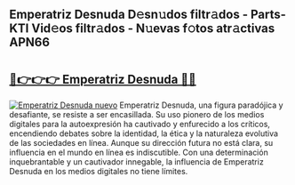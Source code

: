 ## Emperatriz Desnuda D𝚎sn𝚞dos filtr𝚊dos - Parts-KTI Vid𝚎os filtr𝚊dos - N𝚞evas f𝚘tos atr𝚊ctivas APN66

# <h2><a href="http://mbbxsgm.tromn.icu/?c=Emperatriz+Desnuda">🔗👉👉👉 Emperatriz Desnuda 🔗🔗</a></h2>

[![Emperatriz Desnuda nuevo](https://i.imgur.com/pEAQMta.gif)](http://mbbxsgm.tromn.icu/?c=Emperatriz+Desnuda)
Emperatriz Desnuda, una figura paradójica y desafiante, se resiste a ser encasillada. Su uso pionero de los medios digitales para la autoexpresión ha cautivado y enfurecido a los críticos, encendiendo debates sobre la identidad, la ética y la naturaleza evolutiva de las sociedades en línea. Aunque su dirección futura no está clara, su influencia en el mundo en línea es indiscutible. Con una determinación inquebrantable y un cautivador innegable, la influencia de Emperatriz Desnuda en los medios digitales no tiene límites.
